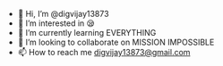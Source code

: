 - 👋 Hi, I’m @digvijay13873
- 👀 I’m interested in 😪
- 🌱 I’m currently learning EVERYTHING
- 💞️ I’m looking to collaborate on MISSION IMPOSSIBLE
- 📫 How to reach me digvijay13873@gmail.com

<!---
digvijay13873/digvijay13873 is a ✨ special ✨ repository because its `README.md` (this file) appears on your GitHub profile.
You can click the Preview link to take a look at your changes.
--->
